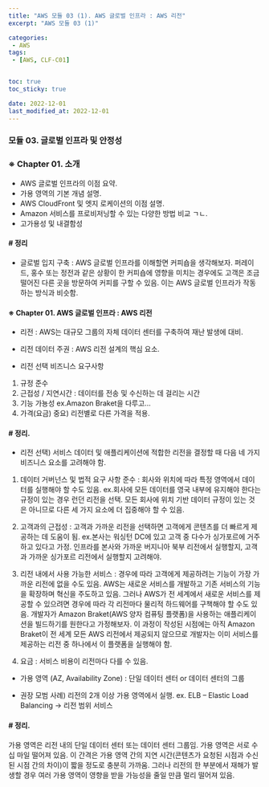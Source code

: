 ```yaml
---
title: "AWS 모듈 03 (1). AWS 글로벌 인프라 : AWS 리전"
excerpt: "AWS 모듈 03 (1)"

categories:
 - AWS
tags:
 - [AWS, CLF-C01]


toc: true
toc_sticky: true

date: 2022-12-01
last_modified_at: 2022-12-01
---
```


<!-- outline-start -->




### 모듈 03. 글로벌 인프라 및 안정성




### ※ Chapter 01. 소개

- AWS 글로벌 인프라의 이점 요약.
- 가용 영역의 기본 개념 설명.
- AWS CloudFront 및 엣지 로케이션의 이점 설명.
- Amazon 서비스를 프로비저닝할 수 있는 다양한 방법 비교 ㄱㄴ.
- 고가용성 및 내결함성



#### # 정리

- 글로벌 입지 구축
 : AWS 글로벌 인프라를 이해할면 커피숍을 생각해보자. 퍼레이드, 홍수 또는 정전과 같은 상황이 한 커피숍에 영향을 미치는 경우에도 고객은 조금 떨어진 다른 곳을 방문하여 커피를 구할 수 있음. 이는 AWS 글로벌 인프라가 작동하는 방식과 비슷함.




#### ※ Chapter 01. AWS 글로벌 인프라 : AWS 리전

- 리전 : AWS는 대규모 그룹의 자체 데이터 센터를 구축하여 재난 발생에 대비.

- 리전 데이터 주권 : AWS 리전 설계의 핵심 요소.

- 리전 선택 비즈니스 요구사항
 1) 규정 준수
 2) 근접성 / 지연시간 : 데이터를 전송 및 수신하는 데 걸리는 시간
 3) 기능 가뇽성 ex.Amazon Braket을 다루고...
 4) 가격(요금)
중요) 리전별로 다른 가격을 적용.



#### # 정리.


- 리전 선택) 서비스 데이터 및 애플리케이션에 적합한 리전을 결정할 때 다음 네 가지 비즈니스 요소를 고려해야 함.

1. 데이터 거버넌스 및 법적 요구 사항 준수
 : 회사와 위치에 따라 특정 영역에서 데이터를 실행해야 할 수도 있음. ex.회사에 모든 데이터를 영국 내부에 유지해야 한다는 규정이 있는 경우 런던 리전을 선택.
모든 회사에 위치 기반 데이터 규정이 있는 것은 아니므로 다른 세 가지 요소에 더 집중해야 할 수 있음.

2. 고객과의 근접성
 : 고객과 가까운 리전을 선택하면 고객에게 콘텐츠를 더 빠르게 제공하는 데 도움이 됨. ex.본사는 워싱턴 DC에 있고 고객 중 다수가 싱가포르에 거주하고 있다고 가정. 인프라를 본사와 가까운 버지니아 북부 리전에서 실행할지, 고객과 가까운 싱가포르 리전에서 실행할지 고려해야.

3. 리전 내에서 사용 가능한 서비스
 : 경우에 따라 고객에게 제공하려는 기능이 가장 가까운 리전에 없을 수도 있음. AWS는 새로운 서비스를 개발하고 기존 서비스의 기능을 확장하며 혁신을 주도하고 있음. 그러나 AWS가 전 세계에서 새로운 서비스를 제공할 수 있으려면 경우에 따라 각 리전마다 물리적 하드웨어를 구책해야 할 수도 있음. 개발자가 Amazon Braket(AWS 양자 컴퓨팅 플랫폼)을 사용하는 애플리케이션을 빌드하기를 원한다고 가정해보자. 이 과정이 작성된 시점에는 아직 Amazon Braket이 전 세계 모든 AWS 리전에서 제공되지 않으므로 개발자는 이미 서비스를 제공하는 리전 중 하나에서 이 플랫폼을 실행해야 함.

4. 요금
 : 서비스 비용이 리전마다 다를 수 있음.





- 가용 영역 (AZ, Availability Zone)
 : 단일 데이터 센터 or 데이터 센터의 그룹

- 권장 모범 사례) 리전의 2개 이상 가용 영역에서 실행.
ex. ELB – Elastic Load Balancing
     -> 리전 범위 서비스



#### # 정리.

가용 영역은 리전 내의 단일 데이터 센터 또는 데이터 센터 그룹임. 가용 영역은 서로 수십 마일 떨어져 있음. 이 간격은 가용 영역 간의 지연 시간(콘텐츠가 요청된 시점과 수신된 시점 간의 차이)이 짧을 정도로 충분히 가까움. 그러나 리전의 한 부분에서 재해가 발생할 경우 여러 가용 영역이 영향을 받을 가능성을 줄일 만큼 멀리 떨어져 있음.

